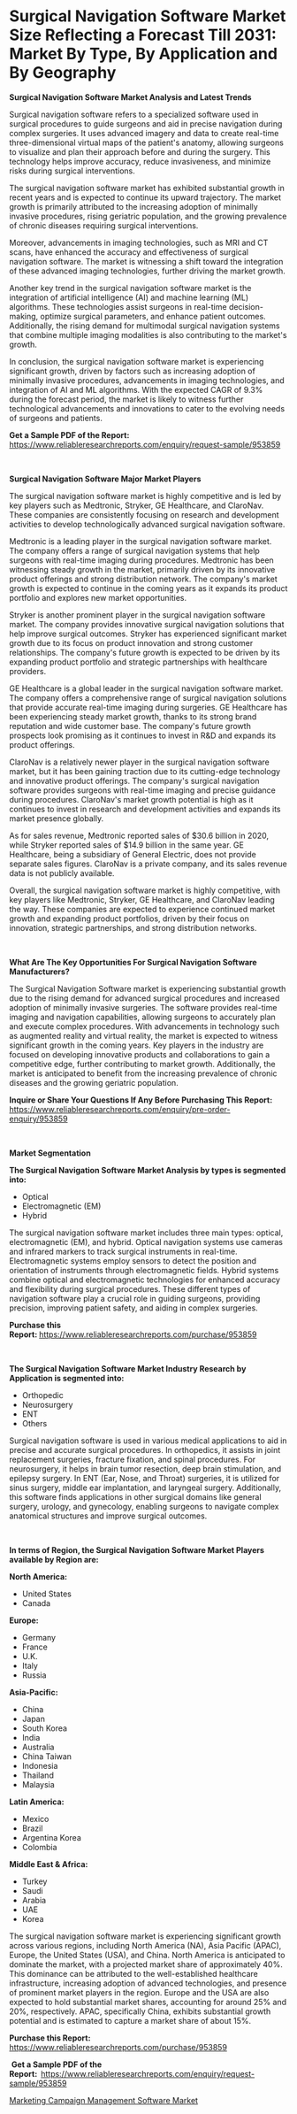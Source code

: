 <p><h1>Surgical Navigation Software Market Size Reflecting a Forecast Till 2031: Market By Type, By Application and By Geography</h1></p><p><strong>Surgical Navigation Software Market Analysis and Latest Trends</strong></p>
<p><p>Surgical navigation software refers to a specialized software used in surgical procedures to guide surgeons and aid in precise navigation during complex surgeries. It uses advanced imagery and data to create real-time three-dimensional virtual maps of the patient's anatomy, allowing surgeons to visualize and plan their approach before and during the surgery. This technology helps improve accuracy, reduce invasiveness, and minimize risks during surgical interventions.</p><p>The surgical navigation software market has exhibited substantial growth in recent years and is expected to continue its upward trajectory. The market growth is primarily attributed to the increasing adoption of minimally invasive procedures, rising geriatric population, and the growing prevalence of chronic diseases requiring surgical interventions.</p><p>Moreover, advancements in imaging technologies, such as MRI and CT scans, have enhanced the accuracy and effectiveness of surgical navigation software. The market is witnessing a shift toward the integration of these advanced imaging technologies, further driving the market growth.</p><p>Another key trend in the surgical navigation software market is the integration of artificial intelligence (AI) and machine learning (ML) algorithms. These technologies assist surgeons in real-time decision-making, optimize surgical parameters, and enhance patient outcomes. Additionally, the rising demand for multimodal surgical navigation systems that combine multiple imaging modalities is also contributing to the market's growth.</p><p>In conclusion, the surgical navigation software market is experiencing significant growth, driven by factors such as increasing adoption of minimally invasive procedures, advancements in imaging technologies, and integration of AI and ML algorithms. With the expected CAGR of 9.3% during the forecast period, the market is likely to witness further technological advancements and innovations to cater to the evolving needs of surgeons and patients.</p></p>
<p><strong>Get a Sample PDF of the Report:&nbsp;</strong> <a href="https://www.reliableresearchreports.com/enquiry/request-sample/953859">https://www.reliableresearchreports.com/enquiry/request-sample/953859</a></p>
<p>&nbsp;</p>
<p><strong>Surgical Navigation Software Major Market Players</strong></p>
<p><p>The surgical navigation software market is highly competitive and is led by key players such as Medtronic, Stryker, GE Healthcare, and ClaroNav. These companies are consistently focusing on research and development activities to develop technologically advanced surgical navigation software. </p><p>Medtronic is a leading player in the surgical navigation software market. The company offers a range of surgical navigation systems that help surgeons with real-time imaging during procedures. Medtronic has been witnessing steady growth in the market, primarily driven by its innovative product offerings and strong distribution network. The company's market growth is expected to continue in the coming years as it expands its product portfolio and explores new market opportunities. </p><p>Stryker is another prominent player in the surgical navigation software market. The company provides innovative surgical navigation solutions that help improve surgical outcomes. Stryker has experienced significant market growth due to its focus on product innovation and strong customer relationships. The company's future growth is expected to be driven by its expanding product portfolio and strategic partnerships with healthcare providers. </p><p>GE Healthcare is a global leader in the surgical navigation software market. The company offers a comprehensive range of surgical navigation solutions that provide accurate real-time imaging during surgeries. GE Healthcare has been experiencing steady market growth, thanks to its strong brand reputation and wide customer base. The company's future growth prospects look promising as it continues to invest in R&D and expands its product offerings. </p><p>ClaroNav is a relatively newer player in the surgical navigation software market, but it has been gaining traction due to its cutting-edge technology and innovative product offerings. The company's surgical navigation software provides surgeons with real-time imaging and precise guidance during procedures. ClaroNav's market growth potential is high as it continues to invest in research and development activities and expands its market presence globally. </p><p>As for sales revenue, Medtronic reported sales of $30.6 billion in 2020, while Stryker reported sales of $14.9 billion in the same year. GE Healthcare, being a subsidiary of General Electric, does not provide separate sales figures. ClaroNav is a private company, and its sales revenue data is not publicly available. </p><p>Overall, the surgical navigation software market is highly competitive, with key players like Medtronic, Stryker, GE Healthcare, and ClaroNav leading the way. These companies are expected to experience continued market growth and expanding product portfolios, driven by their focus on innovation, strategic partnerships, and strong distribution networks.</p></p>
<p>&nbsp;</p>
<p><strong>What Are The Key Opportunities For Surgical Navigation Software Manufacturers?</strong></p>
<p><p>The Surgical Navigation Software market is experiencing substantial growth due to the rising demand for advanced surgical procedures and increased adoption of minimally invasive surgeries. The software provides real-time imaging and navigation capabilities, allowing surgeons to accurately plan and execute complex procedures. With advancements in technology such as augmented reality and virtual reality, the market is expected to witness significant growth in the coming years. Key players in the industry are focused on developing innovative products and collaborations to gain a competitive edge, further contributing to market growth. Additionally, the market is anticipated to benefit from the increasing prevalence of chronic diseases and the growing geriatric population.</p></p>
<p><strong>Inquire or Share Your Questions If Any Before Purchasing This Report:</strong> <a href="https://www.reliableresearchreports.com/enquiry/pre-order-enquiry/953859">https://www.reliableresearchreports.com/enquiry/pre-order-enquiry/953859</a></p>
<p>&nbsp;</p>
<p><strong>Market Segmentation</strong></p>
<p><strong>The Surgical Navigation Software Market Analysis by types is segmented into:</strong></p>
<p><ul><li>Optical</li><li>Electromagnetic (EM)</li><li>Hybrid</li></ul></p>
<p><p>The surgical navigation software market includes three main types: optical, electromagnetic (EM), and hybrid. Optical navigation systems use cameras and infrared markers to track surgical instruments in real-time. Electromagnetic systems employ sensors to detect the position and orientation of instruments through electromagnetic fields. Hybrid systems combine optical and electromagnetic technologies for enhanced accuracy and flexibility during surgical procedures. These different types of navigation software play a crucial role in guiding surgeons, providing precision, improving patient safety, and aiding in complex surgeries.</p></p>
<p><strong>Purchase this Report:&nbsp;</strong><a href="https://www.reliableresearchreports.com/purchase/953859">https://www.reliableresearchreports.com/purchase/953859</a></p>
<p>&nbsp;</p>
<p><strong>The Surgical Navigation Software Market Industry Research by Application is segmented into:</strong></p>
<p><ul><li>Orthopedic</li><li>Neurosurgery</li><li>ENT</li><li>Others</li></ul></p>
<p><p>Surgical navigation software is used in various medical applications to aid in precise and accurate surgical procedures. In orthopedics, it assists in joint replacement surgeries, fracture fixation, and spinal procedures. For neurosurgery, it helps in brain tumor resection, deep brain stimulation, and epilepsy surgery. In ENT (Ear, Nose, and Throat) surgeries, it is utilized for sinus surgery, middle ear implantation, and laryngeal surgery. Additionally, this software finds applications in other surgical domains like general surgery, urology, and gynecology, enabling surgeons to navigate complex anatomical structures and improve surgical outcomes.</p></p>
<p>&nbsp;</p>
<p><strong>In terms of Region, the Surgical Navigation Software Market Players available by Region are:</strong></p>
<p>
    <p> <strong> North America: </strong>
        <ul>
            <li>United States</li>
            <li>Canada</li>
        </ul>
        </p> 
    <p> <strong> Europe: </strong>
        <ul>
            <li>Germany</li>
            <li>France</li>
            <li>U.K.</li>
            <li>Italy</li>
            <li>Russia</li>
        </ul>
        </p> 
    <p> <strong> Asia-Pacific: </strong>
        <ul>
            <li>China</li>
            <li>Japan</li>
            <li>South Korea</li>
            <li>India</li>
            <li>Australia</li>
            <li>China Taiwan</li>
            <li>Indonesia</li>
            <li>Thailand</li>
            <li>Malaysia</li>
        </ul>
        </p> 
    <p> <strong> Latin America: </strong>
        <ul>
            <li>Mexico</li>
            <li>Brazil</li>
            <li>Argentina Korea</li>
            <li>Colombia</li>
        </ul>
        </p> 
    <p> <strong> Middle East & Africa: </strong>
        <ul>
            <li>Turkey</li>
            <li>Saudi</li>
            <li>Arabia</li>
            <li>UAE</li>
            <li>Korea</li>
        </ul>
    </p>
    </p>
<p><p>The surgical navigation software market is experiencing significant growth across various regions, including North America (NA), Asia Pacific (APAC), Europe, the United States (USA), and China. North America is anticipated to dominate the market, with a projected market share of approximately 40%. This dominance can be attributed to the well-established healthcare infrastructure, increasing adoption of advanced technologies, and presence of prominent market players in the region. Europe and the USA are also expected to hold substantial market shares, accounting for around 25% and 20%, respectively. APAC, specifically China, exhibits substantial growth potential and is estimated to capture a market share of about 15%.</p></p>
<p><strong>Purchase this Report: </strong><a href="https://www.reliableresearchreports.com/purchase/953859">https://www.reliableresearchreports.com/purchase/953859</a></p>
<p>&nbsp;<strong>Get a Sample PDF of the Report:&nbsp;&nbsp;</strong><a href="https://www.reliableresearchreports.com/enquiry/request-sample/953859">https://www.reliableresearchreports.com/enquiry/request-sample/953859</a></p>
<p><strong></strong></p>
<p><p><a href="https://github.com/santosh758595/Market-Research-Report-List-2/blob/main/marketing-campaign-management-software-market.md">Marketing Campaign Management Software Market</a></p></p>